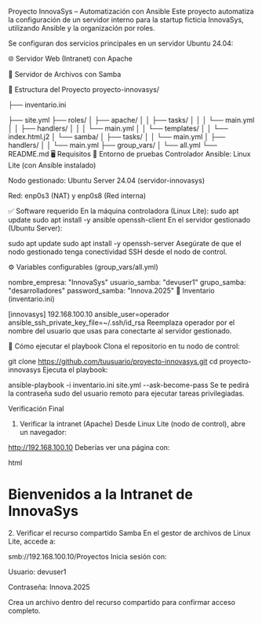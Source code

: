 Proyecto InnovaSys – Automatización con Ansible
Este proyecto automatiza la configuración de un servidor interno para la startup ficticia InnovaSys, utilizando Ansible y la organización por roles.

Se configuran dos servicios principales en un servidor Ubuntu 24.04:

🌐 Servidor Web (Intranet) con Apache

📁 Servidor de Archivos con Samba

📁 Estructura del Proyecto
proyecto-innovasys/

├── inventario.ini

├── site.yml
├── roles/
│   ├── apache/
│   │   ├── tasks/
│   │   │   └── main.yml
│   │   ├── handlers/
│   │   │   └── main.yml
│   │   └── templates/
│   │       └── index.html.j2
│   └── samba/
│       ├── tasks/
│       │   └── main.yml
│       ├── handlers/
│       │   └── main.yml
├── group_vars/
│   └── all.yml
└── README.md
🖥️ Requisitos
🧪 Entorno de pruebas
Controlador Ansible: Linux Lite (con Ansible instalado)

Nodo gestionado: Ubuntu Server 24.04 (servidor-innovasys)

Red: enp0s3 (NAT) y enp0s8 (Red interna)

✅ Software requerido
En la máquina controladora (Linux Lite):
sudo apt update
sudo apt install -y ansible openssh-client
En el servidor gestionado (Ubuntu Server):

sudo apt update
sudo apt install -y openssh-server
Asegúrate de que el nodo gestionado tenga conectividad SSH desde el nodo de control.

⚙️ Variables configurables (group_vars/all.yml)

nombre_empresa: "InnovaSys"
usuario_samba: "devuser1"
grupo_samba: "desarrolladores"
password_samba: "Innova.2025"
🧾 Inventario (inventario.ini)

[innovasys]
192.168.100.10 ansible_user=operador ansible_ssh_private_key_file=~/.ssh/id_rsa
Reemplaza operador por el nombre del usuario que usas para conectarte al servidor gestionado.

🚀 Cómo ejecutar el playbook
Clona el repositorio en tu nodo de control:

git clone https://github.com/tuusuario/proyecto-innovasys.git
cd proyecto-innovasys
Ejecuta el playbook:

ansible-playbook -i inventario.ini site.yml --ask-become-pass
Se te pedirá la contraseña sudo del usuario remoto para ejecutar tareas privilegiadas.

Verificación Final
1. Verificar la intranet (Apache)
Desde Linux Lite (nodo de control), abre un navegador:

http://192.168.100.10
Deberías ver una página con:

html
<h1>Bienvenidos a la Intranet de InnovaSys</h1>
2. Verificar el recurso compartido Samba
En el gestor de archivos de Linux Lite, accede a:


smb://192.168.100.10/Proyectos
Inicia sesión con:

Usuario: devuser1

Contraseña: Innova.2025

Crea un archivo dentro del recurso compartido para confirmar acceso completo.
